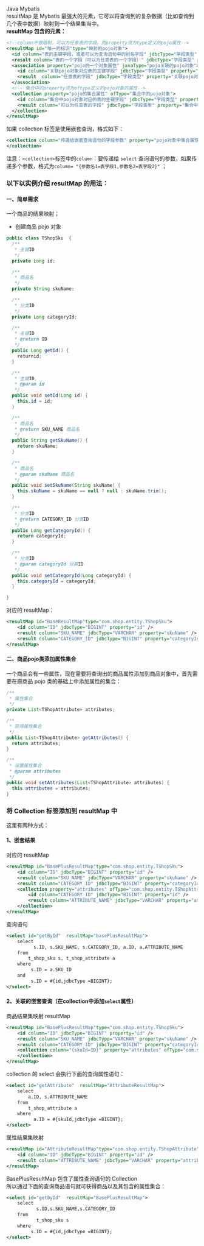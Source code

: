 Java Mybatis<br />resultMap 是 Mybatis 最强大的元素，它可以将查询到的复杂数据（比如查询到几个表中数据）映射到一个结果集当中。<br />**resultMap 包含的元素：**
```xml
<!--column不做限制，可以为任意表的字段，而property须为type定义的pojo属性-->
<resultMap id="唯一的标识"type="映射的pojo对象">
  <id column="表的主键字段，或者可以为查询语句中的别名字段" jdbcType="字段类型" property="映射pojo对象的主键属性" />
  <result column="表的一个字段（可以为任意表的一个字段）" jdbcType="字段类型" property="映射到pojo对象的一个属性（须为type定义的pojo对象中的一个属性）"/>
  <association property="pojo的一个对象属性" javaType="pojo关联的pojo对象">
    <id column="关联pojo对象对应表的主键字段" jdbcType="字段类型" property="关联pojo对象的主席属性"/>
    <result  column="任意表的字段" jdbcType="字段类型" property="关联pojo对象的属性"/>
  </association>
  <!-- 集合中的property须为oftype定义的pojo对象的属性-->
  <collection property="pojo的集合属性" ofType="集合中的pojo对象">
    <id column="集合中pojo对象对应的表的主键字段" jdbcType="字段类型" property="集合中pojo对象的主键属性" />
    <result column="可以为任意表的字段" jdbcType="字段类型" property="集合中的pojo对象的属性" />  
  </collection>
</resultMap>
```
如果 collection 标签是使用嵌套查询，格式如下：
```xml
<collection column="传递给嵌套查询语句的字段参数" property="pojo对象中集合属性" ofType="集合属性中的pojo对象"select="嵌套的查询语句" > 
</collection>
```
注意：`<collection>`标签中的`column`：要传递给 `select` 查询语句的参数，如果传递多个参数，格式为`column= "{参数名1=表字段1,参数名2=表字段2}"` ；
<a name="LV2eP"></a>
### 以下以实例介绍 resultMap 的用法：
<a name="sOFsr"></a>
#### 一、简单需求
一个商品的结果映射；

- 创建商品 pojo 对象
```java
public class TShopSku  {
  /**
   * 主键ID
   */
  private Long id;

  /**
   * 商品名
   */
  private String skuName;

  /**
   * 分类ID
   */
  private Long categoryId;

  /**
   * 主键ID
   * @return ID 
   */
  public Long getId() {
    returnid;
  }

  /**
   * 主键ID,
   * @param id 
   */
  public void setId(Long id) {
    this.id = id;
  }

  /**
   * 商品名
   * @return SKU_NAME 商品名
   */
  public String getSkuName() {
    return skuName;
  }

  /**
   * 商品名
   * @param skuName 商品名
   */
  public void setSkuName(String skuName) {
    this.skuName = skuName == null ? null : skuName.trim();
  }

  /**
   * 分类ID
   * @return CATEGORY_ID 分类ID
   */
  public Long getCategoryId() {
    return categoryId;
  }

  /**
   * 分类ID
   * @param categoryId 分类ID
   */
  public void setCategoryId(Long categoryId) {
    this.categoryId = categoryId;
  }

}
```
对应的 resultMap：
```xml
<resultMap id="BaseResultMap"type="com.shop.entity.TShopSku">
    <id column="ID" jdbcType="BIGINT" property="id" />
    <result column="SKU_NAME" jdbcType="VARCHAR" property="skuName" />
    <result column="CATEGORY_ID" jdbcType="BIGINT" property="categoryId" />
</resultMap> 
```
<a name="GFMM9"></a>
#### 二、商品pojo类添加属性集合
一个商品会有一些属性，现在需要将查询出的商品属性添加到商品对象中，首先需要在原商品 pojo 类的基础上中添加属性的集合：
```java
/**
 * 属性集合
 */
private List<TShopAttribute> attributes;

/**
 * 获得属性集合
 */
public List<TShopAttribute> getAttributes() {
  return attributes;
}

/**
 * 设置属性集合
 * @param attributes
 */
public void setAttributes(List<TShopAttribute> attributes) {
  this.attributes = attributes;
}
```
<a name="lE4Fp"></a>
### 将 Collection 标签添加到 resultMap 中
这里有两种方式：
<a name="v3wIP"></a>
#### 1、嵌套结果
对应的 resultMap
```xml
<resultMap id="BasePlusResultMap"type="com.shop.entity.TShopSku">
    <id column="ID" jdbcType="BIGINT" property="id" />
    <result column="SKU_NAME" jdbcType="VARCHAR" property="skuName" />
    <result column="CATEGORY_ID" jdbcType="BIGINT" property="categoryId" />
    <collection property="attributes" ofType="com.shop.entity.TShopAttribute" >
        <id column="CATEGORY_ID" jdbcType="BIGINT" property="id" />
        <result column="ATTRIBUTE_NAME" jdbcType="VARCHAR" property="attributeName" />
    </collection>
</resultMap>
```
查询语句
```xml
<select id="getById"  resultMap="basePlusResultMap">
    select
          s.ID, s.SKU_NAME, s.CATEGORY_ID, a.ID, a.ATTRIBUTE_NAME
    from
        t_shop_sku s, t_shop_attribute a 
    where
         s.ID = a.SKU_ID
    and
         s.ID = #{id,jdbcType =BIGINT};
</select>
```
<a name="lwH84"></a>
#### 2、关联的嵌套查询（在collection中添加`select`属性）
商品结果集映射 resultMap
```xml
<resultMap id="BasePlusResultMap"type="com.shop.entity.TShopSku">
    <id column="ID" jdbcType="BIGINT" property="id" />
    <result column="SKU_NAME" jdbcType="VARCHAR" property="skuName" />
    <result column="CATEGORY_ID" jdbcType="BIGINT" property="categoryId" />
    <collection column="{skuId=ID}" property="attributes" ofType="com.shop.entity.TShopAttribute"select="getAttribute" > 
    </collection>
</resultMap>
```
collection 的 select 会执行下面的查询属性语句：
```xml
<select id="getAttribute"  resultMap="AttributeResultMap">
    select
        a.ID, s.ATTRIBUTE_NAME
    from
        t_shop_attribute a
    where  
          a.ID = #{skuId,jdbcType =BIGINT};
</select>
```
属性结果集映射
```xml
<resultMap id="AttributeResultMap"type="com.shop.entity.TShopAttribute">
    <id column="ID" jdbcType="BIGINT" property="id" />
    <result column="ATTRIBUTE_NAME" jdbcType="VARCHAR" property="attributeName" />
</resultMap>
```
BasePlusResultMap 包含了属性查询语句的 Collection<br />所以通过下面的查询商品语句就可获得商品以及其包含的属性集合：
```xml
<select id="getById"  resultMap="BasePlusResultMap">
    select
           s.ID,s.SKU_NAME,s.CATEGORY_ID
    from
           t_shop_sku s
    where  
         s.ID = #{id,jdbcType =BIGINT};
</select>
```
